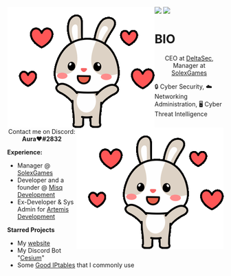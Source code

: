 ![](https://hit.yhype.me/github/profile?user_id=55363475)
![](https://komarev.com/ghpvc/?username=itzbunniyt&color=blueviolet)
<img align='left' src='https://raw.githubusercontent.com/ItzBunniYT/ItzBunniYT/main/assets/gifs/bunni1.gif'>  
<img align='right' src='https://raw.githubusercontent.com/ItzBunniYT/ItzBunniYT/main/assets/gifs/bunni1.gif'>  

# BIO
<p align="center">CEO at <a href="https://github.com/DeltaDevOp">DeltaSec</a>, Manager at <a href="https://github.com/SolexGames">SolexGames</a>

<!-- # Cool things I am into: suck my dick  -->
🔒 Cyber Security,  ☁️ Networking Administration,  🖥️ Cyber Threat Intelligence  </p>
  

<p align="center">Contact me on Discord: <b>Aura❤#2832</b></p>

<p><strong>Experience:</strong></p>

<ul>
  <li>Manager @ <a href="https://github.com/SolexGames">SolexGames</a></li>
  <li>Developer and a founder @ <a href="https://github.com/Misq-Development">Misq Development</a></li>
  <li>Ex-Developer & Sys Admin for <a href="https://github.com/Artenis-Development">Artemis Development</a></li>
</ul>

<p><strong>Starred Projects</strong><p>
<ul>
  <li>My <a href="https://github.com/ItzBunniYT/website">website</a></li>
  <li>My Discord Bot "<a href="https://github.com/ItzBunniYT/Cesium">Cesium</a>"</li>
  <li>Some <a href="https://github.com/ItzBunniYT/GoodIPTables">Good IPtables</a> that I commonly use</li>
</ul>
